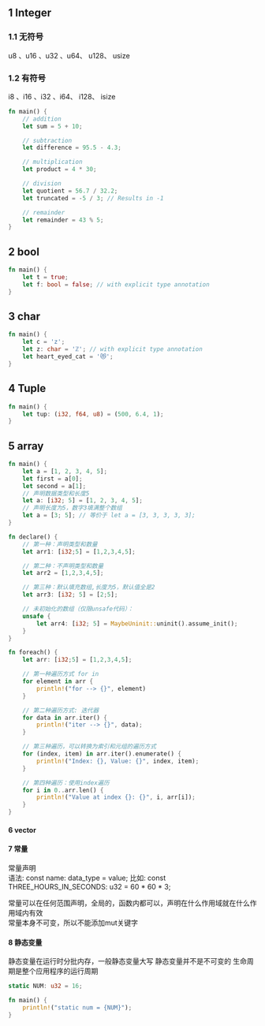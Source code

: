 ## 1 Integer
### 1.1 无符号
u8 、u16 、u32 、u64、 u128、 usize
### 1.2 有符号
i8 、i16 、i32 、i64、 i128、 isize

```rust
fn main() {
    // addition
    let sum = 5 + 10;

    // subtraction
    let difference = 95.5 - 4.3;

    // multiplication
    let product = 4 * 30;

    // division
    let quotient = 56.7 / 32.2;
    let truncated = -5 / 3; // Results in -1

    // remainder
    let remainder = 43 % 5;
}
```

## 2 bool
```rust
fn main() {
    let t = true;
    let f: bool = false; // with explicit type annotation
}
```

## 3 char
```rust
fn main() {
    let c = 'z';
    let z: char = 'ℤ'; // with explicit type annotation
    let heart_eyed_cat = '😻';
}
```

## 4 Tuple
```rust
fn main() {
    let tup: (i32, f64, u8) = (500, 6.4, 1);
}
```

## 5 array
```rust
fn main() {
    let a = [1, 2, 3, 4, 5];
    let first = a[0];
    let second = a[1];
    // 声明数据类型和长度5
    let a: [i32; 5] = [1, 2, 3, 4, 5];
    // 声明长度为5，数字3填满整个数组
    let a = [3; 5]; // 等价于 let a = [3, 3, 3, 3, 3];
}

fn declare() {
    // 第一种：声明类型和数量
    let arr1: [i32;5] = [1,2,3,4,5];

    // 第二种：不声明类型和数量
    let arr2 = [1,2,3,4,5];

    // 第三种：默认填充数组,长度为5，默认值全是2
    let arr3: [i32; 5] = [2;5];

    // 未初始化的数组（仅限unsafe代码）：
    unsafe {
        let arr4: [i32; 5] = MaybeUninit::uninit().assume_init();
    }
}

fn foreach() {
    let arr: [i32;5] = [1,2,3,4,5];

    // 第一种遍历方式 for in
    for element in arr {
        println!("for --> {}", element)
    }

    // 第二种遍历方式: 迭代器
    for data in arr.iter() {
        println!("iter --> {}", data);
    }

    // 第三种遍历，可以转换为索引和元组的遍历方式
    for (index, item) in arr.iter().enumerate() {
        println!("Index: {}, Value: {}", index, item);
    }

    // 第四种遍历：使用index遍历
    for i in 0..arr.len() {
        println!("Value at index {}: {}", i, arr[i]);
    }
}
```
#### 6 vector


#### 7 常量
常量声明  
语法: const name: data_type = value; 比如: const THREE_HOURS_IN_SECONDS: u32 = 60 * 60 * 3;  

常量可以在任何范围声明，全局的，函数内都可以，声明在什么作用域就在什么作用域内有效  
常量本身不可变，所以不能添加mut关键字  

#### 8 静态变量
静态变量在运行时分批内存，一般静态变量大写 静态变量并不是不可变的 生命周期是整个应用程序的运行周期  

```rust
static NUM: u32 = 16;

fn main() {
    println!("static num = {NUM}");
}
```